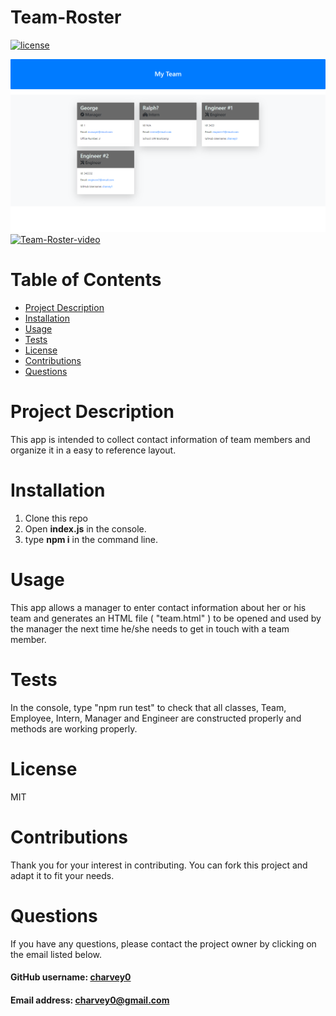 # Team-Roster

[![license](https://img.shields.io/badge/License-MIT-blue)](https://img.shields.io/badge/License-MIT-blue)  

![My-Team-image](My-Team.png)
[![Team-Roster-video](https://img.youtube.com/vi/Uor6T9BcliE/0.jpg)](https://youtu.be/Uor6T9BcliE)

# Table of Contents
* [Project Description](#project-description)
* [Installation](#installation)
* [Usage](#usage)
* [Tests](#tests)
* [License](#license)
* [Contributions](#contributions)
* [Questions](#questions)

# Project Description
This app is intended to collect contact information of team members and organize it in a easy to reference layout.
    
# Installation
 1. Clone this repo  
 2.  Open **index.js** in the console.   
 3. type **npm i** in the command line.

# Usage
This app allows a manager to enter contact information about her or his team and generates an HTML file ( "team.html" ) to be opened and used by the manager the next time he/she needs to get in touch with a team member.

# Tests
In the console, type "npm run test" to check that all classes, Team, Employee, Intern, Manager and Engineer are constructed properly and methods are working properly.

# License
MIT

# Contributions
Thank you for your interest in contributing.  You can fork this project and adapt it to fit your needs.

# Questions
If you have any questions, please contact the project owner by clicking on the email listed below.  
     
#### GitHub username: [charvey0](https://github.com/charvey0)
#### Email address: [charvey0@gmail.com](mailto:charvey0@gmail.com)
